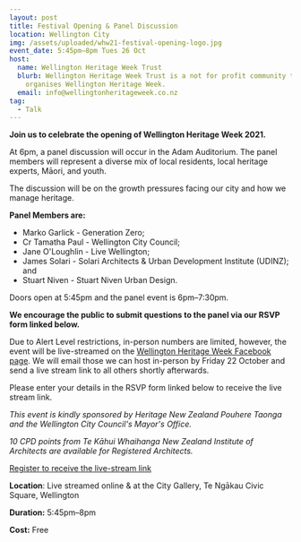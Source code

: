 ```yaml
---
layout: post
title: Festival Opening & Panel Discussion
location: Wellington City
img: /assets/uploaded/whw21-festival-opening-logo.jpg
event_date: 5:45pm–8pm Tues 26 Oct
host:
  name: Wellington Heritage Week Trust
  blurb: Wellington Heritage Week Trust is a not for profit community trust that
    organises Wellington Heritage Week.
  email: info@wellingtonheritageweek.co.nz
tag:
  - Talk
---
```

**Join us to celebrate the opening of Wellington Heritage Week 2021.** 

At 6pm, a panel discussion will occur in the Adam Auditorium. The panel members will represent a diverse mix of local residents, local heritage experts, Māori, and youth.

The discussion will be on the growth pressures facing our city and how we manage heritage. 

**Panel Members are:**

* Marko Garlick - Generation Zero; 
* Cr Tamatha Paul - Wellington City Council; 
* Jane O'Loughlin - Live Wellington; 
* James Solari - Solari Architects & Urban Development Institute (UDINZ); and 
* Stuart Niven - Stuart Niven Urban Design.

Doors open at 5:45pm and the panel event is 6pm–7:30pm. 

**We encourage the public to submit questions to the panel via our RSVP form linked below.** 

Due to Alert Level restrictions, in-person numbers are limited, however, the event will be live-streamed on the [Wellington Heritage Week Facebook page](https://www.facebook.com/WellingtonHeritageWeek). We will email those we can host in-person by Friday 22 October and send a live stream link to all others shortly afterwards. 

Please enter your details in the RSVP form linked below to receive the live stream link.

*This event is kindly sponsored by Heritage New Zealand Pouhere Taonga and the Wellington City Council's Mayor's Office.*

*10 CPD points from Te Kāhui Whaihanga New Zealand Institute of Architects are available for Registered Architects.*

<a href="https://docs.google.com/forms/d/1L68EJbbWOTcb7yMlUUwNMqmOqbmCtc914gpYIqoMKV4/" class="button">Register to receive the live-stream link</a>


**Location**: Live streamed online & at the City Gallery, Te Ngākau Civic Square, Wellington

**Duration:** 5:45pm–8pm

**Cost:** Free
